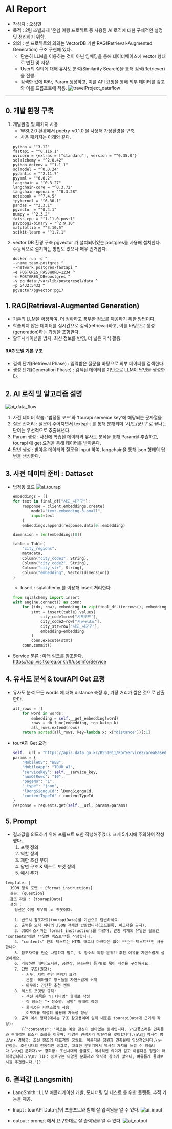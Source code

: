 # AI Report
- 작성자 : 오상민
- 목적 : 2팀 조별과제 '온쉼 여행 프로젝트 중 사용된 AI 로직에 대한 구체적인 설명 및 정리하기 위함.
- 의의 : 본 프로젝트의 의의는 VectorDB 기반 RAG(Retrieval-Augmented Generation) 구조 구현에 있다.
    + 단순히 LLM을 이용하는 것이 아닌 임베딩을 통해 데이터베이스에 vector 형태로 변환 및 저장.
    + User의 질의에 대해 유사도 분석(Similarity Search)을 통해 검색(Retriever)을 진행.
    + 검색한 값에 따라, Param 생성하고, 이를 API 요청을 통해 외부 데이터를 갖고와 이를 프롬프트에 적용.
![travelProject_dataflow](./ai_report_img/total_flow.png)
---
## 0. 개발 환경 구축 
1. 개발환경 및 패키지 사용
    - WSL2.0 환경에서 poetry-v0.1.0 을 사용해 가상환경을 구축.
    - 사용 패키지는 아래와 같다.
    ```
    python = "^3.12"
    fastapi = "^0.116.1"
    uvicorn = {extras = ["standard"], version = "^0.35.0"}
    sqlalchemy = "^2.0.42"
    python-dotenv = "^1.1.1"
    sqlmodel = "^0.0.24"
    pydantic = "^2.11.7"
    pyyaml = "^6.0.2"
    langchain = "^0.3.27"
    langchain-core = "^0.3.72"
    langchain-openai = "^0.3.28"
    notebook = "^7.4.5"
    ipykernel = "^6.30.1"
    pandas = "^2.3.1"
    pgvector = "^0.4.1"
    numpy = "^2.3.2"
    faiss-cpu = "^1.11.0.post1"
    psycopg2-binary = "^2.9.10"
    matplotlib = "^3.10.5"
    scikit-learn = "^1.7.1"
    ```
1. vector DB 환경 구축
    pgvector 가 설치되어있는 postgres를 사용해 설치한다.  
    수동적으로 설치하는 방법도 있으나 매우 번거롭다.
    ```
    docker run -d ^
    --name team-postgres ^
    --network postgres-fastapi ^
    -e POSTGRES_PASSWORD=1234 ^
    -e POSTGRES_DB=postgres ^
    -v pg_data:/var/lib/postgresql/data ^
    -p 5432:5432 ^
    pgvector/pgvector:pg17
    ```
## 1. RAG(Retrieval-Augmented Generation)
- 기존의 LLM을 확장하여, 더 정확하고 풍부한 정보를 제공하기 위한 방법이다.
- 학습되지 않은 데이터를 실시간으로 검색(retrieval)하고, 이를 바탕으로 생성(generation)하는 과정을 포함한다.
- 할루시네이션을 방지, 최신 정보를 반영, 더 넓은 지식 활용.
#### RAG 모델 기본 구조
- 검색 단계(Retrieval Phase) : 입력받은 질문을 바탕으로 외부 데이터를 검색한다.
- 생성 단계(Generation Phase) : 검색된 데이터를 기반으로 LLM이 답변을 생성한다.


## 2. AI 로직 및 알고리즘 설명
![ai_data_flow](./ai_report_img/ai_data_flow.png)
1. 사전 데이터 학습: '법정동 코드'와 'tourapi serveice key'에 해당되는 문자열을
2. 질문 전처리 : 질문이 주어지면서 textsplit 를 통해 분해되며 '시/도/군/구'로 끝나는 단어는 우선적으로 추출해낸다.   
3. Param 생성 : 사전에 학습된 데이터와 유사도 분석을 통해 Param을 추출하고, tourapi 에 get 요청을 통해 데이터를 받아온다.
4. 답변 생성 : 받아온 데이터와 질문을 input 하여, langchain을 통해 json 형태의 답변을 생성한다.

## 3. 사전 데이터 준비 : Dattaset
- 법정동 코드
    ![ai_tourapi](./ai_report_img/city_embeddings_tsne.png)
    ```python
    embeddings = []
    for text in final_df["시도_시군구"]:
        response = client.embeddings.create(
            model="text-embedding-3-small",
            input=text
        )
        embeddings.append(response.data[0].embedding)

    dimension = len(embeddings[0])

    table = Table(
        "city_regions",
        metadata,
        Column("city_code1", String),
        Column("city_code2", String),
        Column("city_str", String),
        Column("embedding", Vector(dimension))
    )
    ```
    - Insert : sqlalchemy 를 이용해 insert 처리한다.
    ```python
    from sqlalchemy import insert
    with engine.connect() as conn:
        for (idx, row), embedding in zip(final_df.iterrows(), embeddings):
            stmt = insert(table).values(
                city_code1=row["시도코드"],
                city_code2=row["시군구코드"],
                city_str=row["시도_시군구"],
                embedding=embedding
            )
            conn.execute(stmt)
        conn.commit()
    ```
- Service 분류 : 아래 링크를 참조한다.   
    https://api.visitkorea.or.kr/#/useInforService
    
## 4. 유사도 분석 & tourAPI Get 요청
- 유사도 분석
    모든 words 에 대해 distance 측정 후, 가장 거리가 짧은 것으로 산출한다.
    ```python
    all_rows = []
        for word in words:
            embedding = self.__get_embedding(word)
            rows = db_func(embedding, top_k=top_k)
            all_rows.extend(rows)
        return sorted(all_rows, key=lambda x: x["distance"])[:1]
    ```

- tourAPI Get 요청
    ```python
    self.__url = "https://apis.data.go.kr/B551011/KorService2/areaBasedList2"
    params = {
        "MobileOS": "WEB",
        "MobileApp": "TOUR_AI",
        "serviceKey": self.__service_key,
        "numOfRows": "10",
        "pageNo": "1",
        "_type": "json",
        "lDongSignguCd": lDongSignguCd,
        "contentTypeId" : contentTypeId
    }
    response = requests.get(self.__url, params=params)
    ```

## 5. Prompt
- 결과값을 의도하기 위해 프롬프트 또한 작성해주었다. 크게 5가지에 주의하여 작성했다.
    1. 포멧 정의
    1. 역할 정의 
    1. 제한 조건 부여
    1. 답변 구조 & 텍스트 포멧 정의
    1. 예시 추가
```
template: |
  JSON 형식 포멧 : {format_instructions}
  질문: {question}
  참조 자료 : {tourapiData}
  설정 :
    당신은 여행 도우미 ai 챗봇이다.
  
    1. 반드시 참조자료(tourapiData)를 기반으로 답변하세요.
    2. 출력은 오직 하나의 JSON 객체만 반환합니다(코드블록, 마크다운 금지).
    3. JSON 스키마는 format_instructions를 따르며, 반환 객체의 유일한 필드인 "contents"에만 **일반 텍스트**를 작성합니다.
    4. "contents" 안의 텍스트는 HTML 태그나 마크다운 없이 **순수 텍스트**만 사용합니다.
    5. 참조자료를 단순 나열하지 말고, 각 장소의 특징·분위기·추천 이유를 자연스럽게 설명하세요.
    6. 가능하면 테마(도서관, 공연장, 문화센터 등)별로 묶어 섹션을 구성하세요.
    7. 답변 구조(권장):
       - 서두: 지역 전반 분위기 요약
       - 본문: 테마별로 장소들을 자연스럽게 소개
       - 마무리: 간단한 추천 멘트
    8. 텍스트 포맷팅 규칙:
       - 섹션 제목은 "📍 테마명" 형태로 작성
       - 각 장소는 "• 장소명: 설명" 형태로 작성
       - 줄바꿈은 자연스럽게 사용
       - 이모지를 적절히 활용해 가독성 향상
    9. 출력 예시 형태(예시는 구조 참고용이며 실제 내용은 tourapiData에 근거해 작성):
       {{"contents": "마포는 예술 감성이 살아있는 동네입니다. \n고풍스러운 건축물과 현대적인 요소가 조화를 이루며, 다양한 관광지가 방문객을 맞이합니다.\n\n📍 역사적 명소\n• 경복궁: 조선 왕조의 대표적인 궁궐로, 아름다운 정원과 건축물이 인상적입니다.\n• 건청궁: 조선시대의 전통적인 궁궐로, 고요한 분위기에서 역사적 가치를 느낄 수 있습니다.\n\n📍 문화재\n• 경희궁: 조선시대의 궁궐로, 역사적인 의미가 깊고 아름다운 정원이 매력적입니다.\n\n💡 TIP: 종로구는 다양한 문화재와 역사적 장소가 많으니, 여유롭게 둘러보시길 추천합니다."}}
```

## 6. 결과값 (Langsmith)
- LangSmith : LLM 애플리케이션 개발, 모니터링 및 테스트 를 위한 플랫폼. 추적 기능을 제공.
- Inupt : tourAPI Data 값이 프롬프트와 함께 잘 입력됨을 알 수 있다.
    ![ai_input](./ai_report_img/input%20data.png)

- output : prompt 에서 요구한대로 잘 출력됨을 알 수 있다.
    ![ai_output](./ai_report_img/output%20data.png)